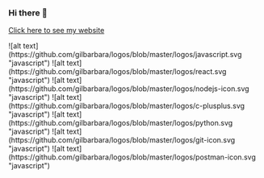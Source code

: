 ### Hi there 👋

<!--
**BikrantaS/BikrantaS** is a ✨ _special_ ✨ repository because its `README.md` (this file) appears on your GitHub profile.

Here are some ideas to get you started:

- 🔭 I’m currently working on ...
- 🌱 I’m currently learning ...
- 👯 I’m looking to collaborate on ...
- 🤔 I’m looking for help with ...
- 💬 Ask me about ...
- 📫 How to reach me: ...
- 😄 Pronouns: ...
- ⚡ Fun fact: ...
-->



[Click here to see my website](https://bikrantasarkar.netlify.app "Bikranta's website")


<p>
![alt text](https://github.com/gilbarbara/logos/blob/master/logos/javascript.svg "javascript")
![alt text](https://github.com/gilbarbara/logos/blob/master/logos/react.svg "javascript")
![alt text](https://github.com/gilbarbara/logos/blob/master/logos/nodejs-icon.svg "javascript")
![alt text](https://github.com/gilbarbara/logos/blob/master/logos/c-plusplus.svg "javascript")
![alt text](https://github.com/gilbarbara/logos/blob/master/logos/python.svg "javascript")
![alt text](https://github.com/gilbarbara/logos/blob/master/logos/git-icon.svg "javascript")
![alt text](https://github.com/gilbarbara/logos/blob/master/logos/postman-icon.svg "javascript")
 </p>


<!-- https://github.com/gilbarbara/logos/blob/master/logos/c-plusplus.
https://github.com/gilbarbara/logos/blob/master/logos/c-plusplus.svg

https://github.com/gilbarbara/logos/blob/master/logos/python.svg

https://github.com/gilbarbara/logos/blob/master/logos/git-icon.svg

https://github.com/gilbarbara/logos/blob/master/logos/postman-icon.svg
 -->


